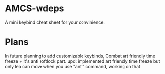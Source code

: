# AMCS-wdeps
A mini keybind cheat sheet for your convinience.
# Plans
In future planning to add customizable keybinds, Combat art friendly time freeze + it's anti softlock part.
upd: implemented art friendly time freeze but only lea can move when you use "anti" command, working on that
